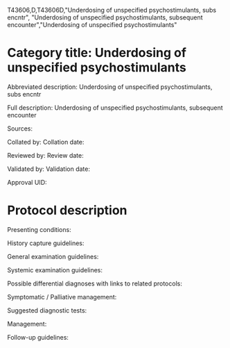 T43606,D,T43606D,"Underdosing of unspecified psychostimulants, subs encntr", "Underdosing of unspecified psychostimulants, subsequent encounter","Underdosing of unspecified psychostimulants"
# Category title: Underdosing of unspecified psychostimulants

Abbreviated description: Underdosing of unspecified psychostimulants, subs encntr

Full description: Underdosing of unspecified psychostimulants, subsequent encounter

Sources:

Collated by:
Collation date:

Reviewed by:
Review date:

Validated by:
Validation date:

Approval UID:

# Protocol description

Presenting conditions:

History capture guidelines:

General examination guidelines:

Systemic examination guidelines:

Possible differential diagnoses with links to related protocols:

Symptomatic / Palliative management:

Suggested diagnostic tests:

Management:

Follow-up guidelines:
